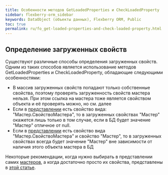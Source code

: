 ```yaml
---
title: Особенности методов GetLoadedProperties и CheckLoadedProperty
sidebar: flexberry-orm_sidebar
keywords: DataObject (объекты данных), Flexberry ORM, Public
toc: true
permalink: ru/fo_get-loaded-properties-and-check-loaded-property.html
---
```


## Определение загруженных свойств

Существуют различные способы определения загруженных свойств. Одним из таких способов является использование методов GetLoadedProperties и CheckLoadedProperty, обладающие следующими особенностями:

* В массив загруженных свойств попадают только собственные свойства, поэтому проверять загруженность свойств мастера нельзя. При этом ссылка на мастера тоже является свойством объекта и её проверять можно, но см. далее
* Если в [представлении](fd_view-definition.html) есть свойство вида: "Мастер.СвойствоМастера", то в загруженных свойствах "Мастер" окажется лишь только в том случае, если в БД будет значение "Мастер" отличное от null.
* Если в [представлении](fd_view-definition.html) есть свойство вида "Мастер.СвойствоМастера" и свойство "Мастер", то в загруженных свойствах всегда будет значение "Мастер" вне зависимости от наличия этого объекта мастера в БД

Некоторые рекомендации, когда нужно выбирать в представлении самих [мастеров](fd_master-association.html), а когда достаточно просто их свойства, представлены в [этой статье](fd_masters-view.html).









